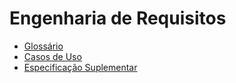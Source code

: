 # Engenharia de Requisitos

* [Glossário](Glossario)
* [Casos de Uso](CasosDeUso)
* [Especificação Suplementar](EspecificacaoSuplementar)